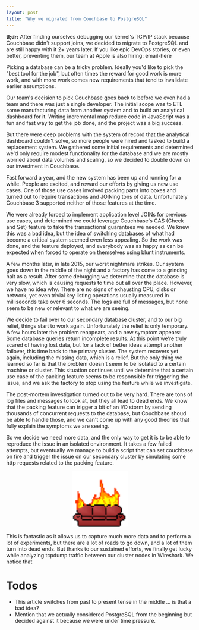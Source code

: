 ```yaml
---
layout: post
title: "Why we migrated from Couchbase to PostgreSQL"
---
```


**tl;dr:** After finding ourselves debugging our kernel's TCP/IP stack because
Couchbase didn't support joins, we decided to migrate to PostgreSQL and are
still happy with it 2+ years later. If you like epic DevOps stories, or even
better, preventing them, our team at Apple is also hiring: email-here

Picking a database can be a tricky problem. Ideally you'd like to pick the
"best tool for the job", but often times the reward for good work is more work,
and with more work comes new requirements that tend to invalidate earlier
assumptions.

Our team's decision to pick Couchbase goes back to before we even had a team
and there was just a single developer. The initial scope was to ETL some
manufacturing data from another system and to build an analytical dashboard for
it. Writing incremental map reduce code in JavaScript was a fun and fast way to
get the job done, and the project was a big success.

But there were deep problems with the system of record that the analytical
dashboard couldn't solve, so more people were hired and tasked to build a
replacement system. We gathered some initial requirements and determined we'd
only require modest functionality for the database and we are mostly worried
about data volumes and scaling, so we decided to double down on our investment
in Couchbase.

Fast forward a year, and the new system has been up and running for a while.
People are excited, and reward our efforts by giving us new use cases. One of
those use cases involved packing parts into boxes and turned out to require
transactions and JOINing tons of data. Unfortunately Couchbase 3 supported
neither of those features at the time.

We were already forced to implement application level JOINs for previous use
cases, and determined we could leverage Couchbase's CAS (Check and Set) feature
to fake the transactional guarantees we needed. We knew this was a bad idea,
but the idea of switching databases of what had become a critical system seemed
even less appealing. So the work was done, and the feature deployed, and
everybody was as happy as can be expected when forced to operate on themselves
using blunt instruments.

A few months later, in late 2015, our worst nightmare strikes. Our system goes
down in the middle of the night and a factory has come to a grinding halt as a
result. After some debugging we determine that the database is very slow, which
is causing requests to time out all over the place. However, we have no idea
why. There are no signs of exhausting CPU, disks or network, yet even trivial
key listing operations usually measured in milliseconds take over 6 seconds.
The logs are full of messages, but none seem to be new or relevant to what we
are seeing.

We decide to fail over to our secondary database cluster, and to our big
relief, things start to work again. Unfortunately the relief is only temporary.
A few hours later the problem reappears, and a new symptom appears: Some
database queries return incomplete results. At this point we're truly scared of
having lost data, but for a lack of better ideas attempt another failover, this
time back to the primary cluster. The system recovers yet again, including the
missing data, which is a relief. But the only thing we learned so far is that
the problem doesn't seem to be isolated to a certain machine or cluster. This
situation continues until we determine that a certain use case of the packing
feature seems to be responsible for triggering the issue, and we ask the
factory to stop using the feature while we investigate.

The post-mortem investigation turned out to be very hard. There are tons of log
files and messages to look at, but they all lead to dead ends. We know that the
packing feature can trigger a bit of an I/O storm by sending thousands of
concurrent requests to the database, but Couchbase shoud be able to handle
those, and we can't come up with any good theories that fully explain the
symptoms we are seeing.

So we decide we need more data, and the only way to get it is to be able to
reproduce the issue in an isolated environment. It takes a few failed attempts,
but eventually we manage to build a script that can set couchbase on fire and
trigger the issue on our secondary cluster by simulating some http requests
related to the packing feature.

<div style="text-align: center;">
<img width="150" src="/assets/posts/couchbase-to-postgres/couch-on-fire.gif">
</div>

This is fantastic as it allows us to capture much more data and to perform a
lot of experiments, but there are a lot of roads to go down, and a lot of them
turn into dead ends. But thanks to our sustained efforts, we finally get lucky
while analyzing tcpdump traffic between our cluster nodes in Wireshark. We
notice that 



# Todos

- This article switches from past to present tense in the middle ...
  is that a bad idea?
- Mention that we actually considered PostgreSQL from the beginning but decided
  against it because we were under time pressure.
